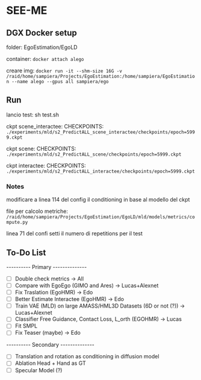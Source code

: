 # SEE-ME


## DGX Docker setup
folder: EgoEstimation/EgoLD

container: ```docker attach alego```

creare img: ```docker run -it --shm-size 16G -v /raid/home/sampiera/Projects/EgoEstimation:/home/sampiera/EgoEstimation --name alego --gpus all sampiera/ego```

## Run 
lancio test: sh test.sh

ckpt scene_interactee: CHECKPOINTS: ```./experiments/mld/s2_PredictALL_scene_interactee/checkpoints/epoch=5999.ckpt```

ckpt scene: CHECKPOINTS: ```./experiments/mld/s2_PredictALL_scene/checkpoints/epoch=5999.ckpt```

ckpt interactee: CHECKPOINTS: ```./experiments/mld/s2_PredictALL_interactee/checkpoints/epoch=5999.ckpt```

### Notes
modificare a linea 114 del config il conditioning in base al modello del ckpt

file per calcolo metriche: ```/raid/home/sampiera/Projects/EgoEstimation/EgoLD/mld/models/metrics/compute.py```

linea 71 del confi setti il numero di repetitions per il test


## To-Do List

---------- Primary --------------

- [ ] Double check metrics -> All
- [ ] Compare with EgoEgo (GIMO and Ares) -> Lucas+Alexnet
- [ ] Fix Traslation (EgoHMR) -> Edo
- [ ] Better Estimate Interactee (EgoHMR) -> Edo
- [ ] Train VAE (MLD) on large AMASS/HML3D Datasets (6D or not (?)) -> Lucas+Alexnet
- [ ] Classifier Free Guidance, Contact Loss, L_orth (EGOHMR) -> Lucas
- [ ] Fit SMPL
- [ ] Fix Teaser (maybe) -> Edo 

---------- Secondary --------------

- [ ] Translation and rotation as conditioning in diffusion model
- [ ] Ablation Head + Hand as GT
- [ ] Specular Model (?)
